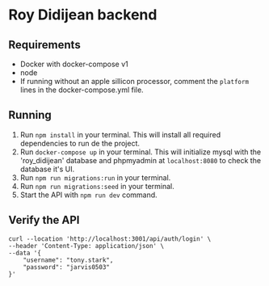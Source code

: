 # Roy Didijean backend
## Requirements
- Docker with docker-compose v1
- node
- If running without an apple sillicon processor, comment the `platform` lines in the docker-compose.yml file.
## Running
1. Run `npm install` in your terminal. This will install all required dependencies to run de the project.
2. Run `docker-compose up` in your terminal. This will initialize mysql with the 'roy_didijean' database and phpmyadmin at `localhost:8080` to check the database it's UI.
3. Run `npm run migrations:run` in your terminal.
4. Run `npm run migrations:seed` in your terminal.
5. Start the API with `npm run dev` command.
## Verify the API
```
curl --location 'http://localhost:3001/api/auth/login' \
--header 'Content-Type: application/json' \
--data '{
    "username": "tony.stark",
    "password": "jarvis0503"
}'
```